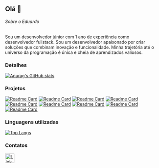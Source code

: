 ## Olá 👋

###### Sobre o Eduardo
Sou um desenvolvedor júnior com 1 ano de experiência como desenvolvedor fullstack. Sou um desenvolvedor apaixonado por criar soluções que combinam inovação e funcionalidade. Minha trajetória até o universo da programação é única e cheia de aprendizados valiosos.

### Detalhes

[![Anurag's GitHub stats](https://github-readme-stats.vercel.app/api?username=EduardoSa23&show_icons=true&theme=dark)](https://github.com/anuraghazra/github-readme-stats)

### Projetos

[![Readme Card](https://github-readme-stats.vercel.app/api/pin/?username=EduardoSa23&repo=todo-vue&theme=dark)](https://todo-vue-mu-lac.vercel.app/)
[![Readme Card](https://github-readme-stats.vercel.app/api/pin/?username=EduardoSa23&repo=calculadora_vue&theme=dark)](https://calculadora-vue-inky.vercel.app/)
[![Readme Card](https://github-readme-stats.vercel.app/api/pin/?username=EduardoSa23&repo=evento_aniversario&theme=dark)](https://evento-aniversario-s5t1.vercel.app/)
[![Readme Card](https://github-readme-stats.vercel.app/api/pin/?username=EduardoSa23&repo=sorteador_grunt&theme=dark)](https://github.com/anuraghazra/github-readme-stats)
[![Readme Card](https://github-readme-stats.vercel.app/api/pin/?username=EduardoSa23&repo=clone_disneyplus&theme=dark)](https://github.com/anuraghazra/github-readme-stats)
[![Readme Card](https://github-readme-stats.vercel.app/api/pin/?username=EduardoSa23&repo=pagina_filme&theme=dark)](https://github.com/anuraghazra/github-readme-stats)
[![Readme Card](https://github-readme-stats.vercel.app/api/pin/?username=EduardoSa23&repo=loja-ternos&theme=dark)](https://github.com/anuraghazra/github-readme-stats)
[![Readme Card](https://github-readme-stats.vercel.app/api/pin/?username=EduardoSa23&repo=restaurante_projeto3&theme=dark)](https://github.com/anuraghazra/github-readme-stats)
[![Readme Card](https://github-readme-stats.vercel.app/api/pin/?username=EduardoSa23&repo=loja-tenis&theme=dark)](https://github.com/anuraghazra/github-readme-stats)

### Linguagens utilizadas

[![Top Langs](https://github-readme-stats.vercel.app/api/top-langs/?username=EduardoSa23&layout=compact)](https://github.com/anuraghazra/github-readme-stats)

### Contatos

[<img src='https://img.shields.io/badge/LinkedIn-0077B5?style=for-the-badge&logo=linkedin&logoColor=white' alt='Linkedin' height='30'>](https://www.linkedin.com/in/sa-eduardo/)
